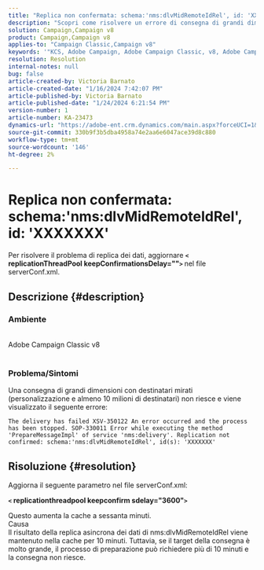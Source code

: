 ```yaml
---
title: "Replica non confermata: schema:'nms:dlvMidRemoteIdRel', id: 'XXXXXXX'"
description: "Scopri come risolvere un errore di consegna di grandi dimensioni."
solution: Campaign,Campaign v8
product: Campaign,Campaign v8
applies-to: "Campaign Classic,Campaign v8"
keywords: '"KCS, Adobe Campaign, Adobe Campaign Classic, v8, Adobe Campaign Classic v8, la consegna non riesce con "Replica non confermata: schema:nms:dlvMidRemoteIdRel, id: xxxxxx''"'
resolution: Resolution
internal-notes: null
bug: false
article-created-by: Victoria Barnato
article-created-date: "1/16/2024 7:42:07 PM"
article-published-by: Victoria Barnato
article-published-date: "1/24/2024 6:21:54 PM"
version-number: 1
article-number: KA-23473
dynamics-url: "https://adobe-ent.crm.dynamics.com/main.aspx?forceUCI=1&pagetype=entityrecord&etn=knowledgearticle&id=f17f594f-a7b4-ee11-a569-6045bd006704"
source-git-commit: 330b9f3b5dba4958a74e2aa6e6047ace39d8c880
workflow-type: tm+mt
source-wordcount: '146'
ht-degree: 2%

---
```


# Replica non confermata: schema:&#39;nms:dlvMidRemoteIdRel&#39;, id: &#39;XXXXXXX&#39;


Per risolvere il problema di replica dei dati, aggiornare <b>`<` replicationThreadPool keepConfirmationsDelay=&quot;&quot;`>` </b> nel file serverConf.xml.

## Descrizione {#description}


### Ambiente

<br>Adobe Campaign Classic v8<br><br>

### Problema/Sintomi

Una consegna di grandi dimensioni con destinatari mirati (personalizzazione e almeno 10 milioni di destinatari) non riesce e viene visualizzato il seguente errore:

`The delivery has failed XSV-350122 An error occurred and the process has been stopped. SOP-330011 Error while executing the method 'PrepareMessageImpl' of service 'nms:delivery'. Replication not confirmed: schema:'nms:dlvMidRemoteIdRel', id(s): 'XXXXXXX'`


## Risoluzione {#resolution}


Aggiorna il seguente parametro nel file serverConf.xml:

<b>`<` replicationthreadpool keepconfirm sdelay=&quot;3600&quot;`>` </b>

Questo aumenta la cache a sessanta minuti.
<br>Causa<br>
Il risultato della replica asincrona dei dati di nms:dlvMidRemoteIdRel viene mantenuto nella cache per 10 minuti. Tuttavia, se il target della consegna è molto grande, il processo di preparazione può richiedere più di 10 minuti e la consegna non riesce.
